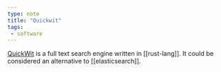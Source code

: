 ```yaml
---
type: note
title: "Quickwit"
tags:
 - software
---
```


[QuickWit](https://quickwit.io/docs/get-started/tutorials/tutorial-hdfs-logs-distributed-search-aws-s3) is a full text search engine written in [[rust-lang]]. It could be considered an alternative to [[elasticsearch]].
